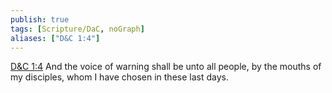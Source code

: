 ```yaml
---
publish: true
tags: [Scripture/DaC, noGraph]
aliases: ["D&C 1:4"]
---
```

[D&C 1:4](https://churchofjesuschrist.org/study/scriptures/dc-testament/dc/1?lang=eng&id=p4#p4) And the voice of warning shall be unto all people, by the mouths of my disciples, whom I have chosen in these last days.
